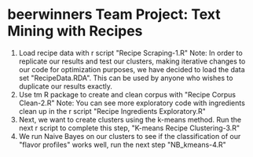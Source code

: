 # beerwinners Team Project: Text Mining with Recipes

1. Load recipe data with r script "Recipe Scraping-1.R"
Note: In order to replicate our results and test our clusters, making iterative changes to our code for optimization purposes, we have decided to load the data set "RecipeData.RDA".  This can be used by anyone who wishes to duplicate our results exactly.
2. Use tm R package to create and clean corpus with "Recipe Corpus Clean-2.R"
Note: You can see more exploratory code with ingredients clean up in the r script "Recipe Ingredients Exploratory.R"
3. Next, we want to create clusters using the k-means method.  Run the next r script to complete this step, "K-means Recipe Clustering-3.R"
4. We run Naive Bayes on our clusters to see if the classification of our "flavor profiles" works well, run the next step "NB_kmeans-4.R"

